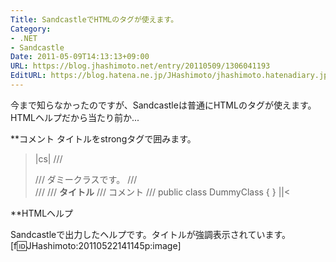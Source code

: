 ```yaml
---
Title: SandcastleでHTMLのタグが使えます。
Category:
- .NET
- Sandcastle
Date: 2011-05-09T14:13:13+09:00
URL: https://blog.jhashimoto.net/entry/20110509/1306041193
EditURL: https://blog.hatena.ne.jp/JHashimoto/jhashimoto.hatenadiary.jp/atom/entry/12921228815717257728
---
```



今まで知らなかったのですが、Sandcastleは普通にHTMLのタグが使えます。HTMLヘルプだから当たり前か...

**コメント
タイトルをstrongタグで囲みます。

>|cs|
/// <summary>
/// ダミークラスです。
/// </summary>
/// <remarks>
/// <para><strong>タイトル</strong></para>
/// <para>コメント</para>
/// </remarks>
public class DummyClass {
}
||<

**HTMLヘルプ

Sandcastleで出力したヘルプです。タイトルが強調表示されています。
[f:id:JHashimoto:20110522141145p:image]
